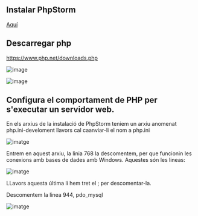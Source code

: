 ## Instalar PhpStorm 
[Aquí](https://www.jetbrains.com/phpstorm/download/?source=google&medium=cpc&campaign=EMEA_en_ES_PhpStorm_Branded&term=phpstorm&content=540304431794&gad=1&gclid=EAIaIQobChMIlr65ntTUggMVs0JBAh3xxA14EAAYASABEgIUVPD_BwE#section=windows)

## Descarregar php

https://www.php.net/downloads.php

![image](https://github.com/mmonpeat/DWES/assets/115364869/5699de94-86a0-4fbe-9a39-94290b9fdc64)

![image](https://github.com/mmonpeat/DWES/assets/115364869/4c87ff6d-1e5e-4d84-909c-9f0cc323ed0d)


## Configura el comportament de PHP per s'executar un servidor web.
En els arxius de la instalació de PhpStorm teniem un arxiu anomenat php.ini-develoment llavors cal caanviar-li el nom a php.ini

![imatge](https://github.com/mmonpeat/DWES/assets/115364869/335a0d3d-d2be-4f5e-b8dd-cdec43fee81d)

Entrem en aquest arxiu, la linia 768 la descomentem, per que funcionin les conexions amb bases de dades amb Windows.
Aquestes són les lineas:

![imatge](https://github.com/mmonpeat/DWES/assets/115364869/aa2fabf3-f0de-432d-a4de-4dc47295760f)


LLavors aquesta última li hem tret el ; per descomentar-la.

Descomentem la linea 944, pdo_mysql

![imatge](https://github.com/mmonpeat/DWES/assets/115364869/207d4602-5e3c-4e85-97a6-d15efd87be08)
